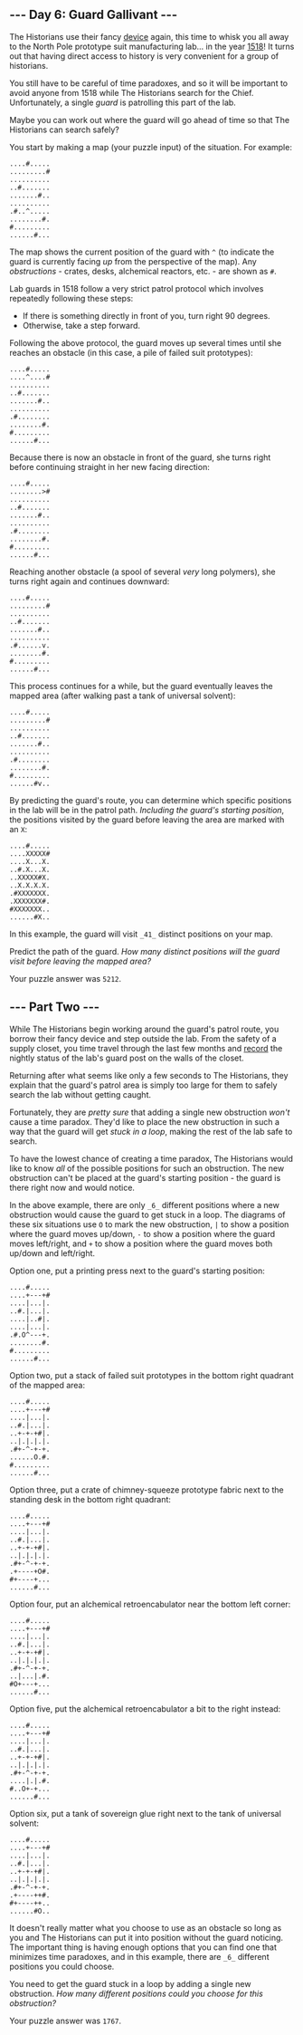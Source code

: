 \-\-\- Day 6: Guard Gallivant ---
---------------------------------

The Historians use their fancy [device](https://adventofcode.com/2024/day/4) again, this time to whisk you all away to the North Pole prototype suit manufacturing lab... in the year [1518](https://adventofcode.com/2018/day/5)! It turns out that having direct access to history is very convenient for a group of historians.

You still have to be careful of time paradoxes, and so it will be important to avoid anyone from 1518 while The Historians search for the Chief. Unfortunately, a single _guard_ is patrolling this part of the lab.

Maybe you can work out where the guard will go ahead of time so that The Historians can search safely?

You start by making a map (your puzzle input) of the situation. For example:

    ....#.....
    .........#
    ..........
    ..#.......
    .......#..
    ..........
    .#..^.....
    ........#.
    #.........
    ......#...
    

The map shows the current position of the guard with `^` (to indicate the guard is currently facing _up_ from the perspective of the map). Any _obstructions_ \- crates, desks, alchemical reactors, etc. - are shown as `#`.

Lab guards in 1518 follow a very strict patrol protocol which involves repeatedly following these steps:

* If there is something directly in front of you, turn right 90 degrees.
* Otherwise, take a step forward.

Following the above protocol, the guard moves up several times until she reaches an obstacle (in this case, a pile of failed suit prototypes):

    ....#.....
    ....^....#
    ..........
    ..#.......
    .......#..
    ..........
    .#........
    ........#.
    #.........
    ......#...
    

Because there is now an obstacle in front of the guard, she turns right before continuing straight in her new facing direction:

    ....#.....
    ........>#
    ..........
    ..#.......
    .......#..
    ..........
    .#........
    ........#.
    #.........
    ......#...
    

Reaching another obstacle (a spool of several _very_ long polymers), she turns right again and continues downward:

    ....#.....
    .........#
    ..........
    ..#.......
    .......#..
    ..........
    .#......v.
    ........#.
    #.........
    ......#...
    

This process continues for a while, but the guard eventually leaves the mapped area (after walking past a tank of universal solvent):

    ....#.....
    .........#
    ..........
    ..#.......
    .......#..
    ..........
    .#........
    ........#.
    #.........
    ......#v..
    

By predicting the guard's route, you can determine which specific positions in the lab will be in the patrol path. _Including the guard's starting position_, the positions visited by the guard before leaving the area are marked with an `X`:

    ....#.....
    ....XXXXX#
    ....X...X.
    ..#.X...X.
    ..XXXXX#X.
    ..X.X.X.X.
    .#XXXXXXX.
    .XXXXXXX#.
    #XXXXXXX..
    ......#X..
    

In this example, the guard will visit `_41_` distinct positions on your map.

Predict the path of the guard. _How many distinct positions will the guard visit before leaving the mapped area?_

Your puzzle answer was `5212`.

\-\-\- Part Two ---
-------------------

While The Historians begin working around the guard's patrol route, you borrow their fancy device and step outside the lab. From the safety of a supply closet, you time travel through the last few months and [record](https://adventofcode.com/2018/day/4) the nightly status of the lab's guard post on the walls of the closet.

Returning after what seems like only a few seconds to The Historians, they explain that the guard's patrol area is simply too large for them to safely search the lab without getting caught.

Fortunately, they are _pretty sure_ that adding a single new obstruction _won't_ cause a time paradox. They'd like to place the new obstruction in such a way that the guard will get _stuck in a loop_, making the rest of the lab safe to search.

To have the lowest chance of creating a time paradox, The Historians would like to know _all_ of the possible positions for such an obstruction. The new obstruction can't be placed at the guard's starting position - the guard is there right now and would notice.

In the above example, there are only `_6_` different positions where a new obstruction would cause the guard to get stuck in a loop. The diagrams of these six situations use `O` to mark the new obstruction, `|` to show a position where the guard moves up/down, `-` to show a position where the guard moves left/right, and `+` to show a position where the guard moves both up/down and left/right.

Option one, put a printing press next to the guard's starting position:

    ....#.....
    ....+---+#
    ....|...|.
    ..#.|...|.
    ....|..#|.
    ....|...|.
    .#.O^---+.
    ........#.
    #.........
    ......#...
    

Option two, put a stack of failed suit prototypes in the bottom right quadrant of the mapped area:

    ....#.....
    ....+---+#
    ....|...|.
    ..#.|...|.
    ..+-+-+#|.
    ..|.|.|.|.
    .#+-^-+-+.
    ......O.#.
    #.........
    ......#...
    

Option three, put a crate of chimney-squeeze prototype fabric next to the standing desk in the bottom right quadrant:

    ....#.....
    ....+---+#
    ....|...|.
    ..#.|...|.
    ..+-+-+#|.
    ..|.|.|.|.
    .#+-^-+-+.
    .+----+O#.
    #+----+...
    ......#...
    

Option four, put an alchemical retroencabulator near the bottom left corner:

    ....#.....
    ....+---+#
    ....|...|.
    ..#.|...|.
    ..+-+-+#|.
    ..|.|.|.|.
    .#+-^-+-+.
    ..|...|.#.
    #O+---+...
    ......#...
    

Option five, put the alchemical retroencabulator a bit to the right instead:

    ....#.....
    ....+---+#
    ....|...|.
    ..#.|...|.
    ..+-+-+#|.
    ..|.|.|.|.
    .#+-^-+-+.
    ....|.|.#.
    #..O+-+...
    ......#...
    

Option six, put a tank of sovereign glue right next to the tank of universal solvent:

    ....#.....
    ....+---+#
    ....|...|.
    ..#.|...|.
    ..+-+-+#|.
    ..|.|.|.|.
    .#+-^-+-+.
    .+----++#.
    #+----++..
    ......#O..
    

It doesn't really matter what you choose to use as an obstacle so long as you and The Historians can put it into position without the guard noticing. The important thing is having enough options that you can find one that minimizes time paradoxes, and in this example, there are `_6_` different positions you could choose.

You need to get the guard stuck in a loop by adding a single new obstruction. _How many different positions could you choose for this obstruction?_

Your puzzle answer was `1767`.

